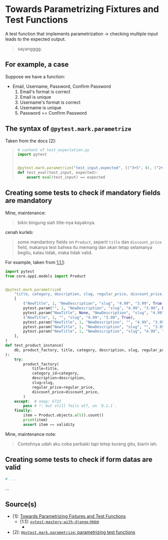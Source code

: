# Towards Parametrizing Fixtures and Test Functions

A test function that implements parametrization -> checking multiple input leads to the expected output.

> sayangggg.

## For example, a case

Suppose we have a function:

- Email, Username, Password, Confirm Password
  1. Email's format is correct
  2. Email is unique
  3. Username's format is correct
  4. Username is unique
  5. Password == Confirm Password

## The syntax of `@pytest.mark.parametrize`

Taken from the docs [2]:
>
> ```python
> # content of test_expectation.py
> import pytest
> 
> 
> @pytest.mark.parametrize("test_input,expected", [("3+5", 8), ("2+4", 6), ("6*9", 54)])
> def test_eval(test_input, expected):
>     assert eval(test_input) == expected
> ```

## Creating some tests to check if mandatory fields are mandatory

Mine, maintenance:
> bikin bingung siah title-nya kayaknya.

cenah kurleb:
> some mandantory fields on `Product`, seperti `title` dan `discount_price` field, makanya test bahwa itu memang dan akan tetap selamanya begitu, kalau tidak, maka tidak valid.

For example, taken from [1.1.1]:

```python
import pytest
from core.app1.models import Product


@pytest.mark.parametrize(
    "title, category, description, slug, regular_price, discount_price, validity",
    [
        ("NewTitle", 1, "NewDescription", "slug", "4.99", "3.99", True),
        pytest.param("", 1, "NewDescription", "slug", "4.99", "3.99", False, marks=pytest.mark.xfail),
        pytest.param("NewTitle", None, "NewDescription", "slug", "4.99", "3.99", False, marks=pytest.mark.xfail),
        ("NewTitle", 1, "", "slug", "4.99", "3.99", True),
        pytest.param("NewTitle", 1, "NewDescription", "", "4.99", "3.99", False, marks=pytest.mark.xfail),
        pytest.param("NewTitle", 1, "NewDescription", "slug", "", "3.99", False, marks=pytest.mark.xfail),
        pytest.param("NewTitle", 1, "NewDescription", "slug", "4.99", "", False, marks=pytest.mark.xfail),
    ],
)
def test_product_instance(
    db, product_factory, title, category, description, slug, regular_price, discount_price, validity
):
    try:
        product_factory(
            title=title,
            category_id=category,
            description=description,
            slug=slug,
            regular_price=regular_price,
            discount_price=discount_price,
        )
    except:  # noqa: E722
        pass # !: but still fails wtf, on `8.1.1`.
    finally:
        item = Product.objects.all().count()
        print(item)
        assert item == validity
```

Mine, maintenance note:
> Contohnya udah aku coba perbaiki tapi tetep kurang gitu, biarin lah.

## Creating some tests to check if form datas are valid

```python
# ...
```

...

## Source(s)

- [1]: [Towards Parametrizing Fixtures and Test Functions](https://www.youtube.com/watch?v=APhI43fyRHI&list=PLOLrQ9Pn6caw3ilqDR8_qezp76QuEOlHY&index=8)
  - [1.1]: [`pytest-mastery-with-django` repo](https://github.com/bal-sm/pytest-mastery-with-django)
    - [1.1.1]: [`test_ex5.py`](https://github.com/bal-sm/pytest-mastery-with-django/blob/bal_fixes/Part-4%20Parametrizing/tests/test_ex5.py)
- [2]: [`@pytest.mark.parametrize`: parametrizing test functions](https://docs.pytest.org/en/8.1.x/how-to/parametrize.html#pytest-mark-parametrize-parametrizing-test-functions)
